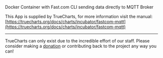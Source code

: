 Docker Container with Fast.com CLI sending data directly to MQTT Broker


This App is supplied by TrueCharts, for more information visit the manual: [https://truecharts.org/docs/charts/incubator/fastcom-mqtt](https://truecharts.org/docs/charts/incubator/fastcom-mqtt)

---

TrueCharts can only exist due to the incredible effort of our staff.
Please consider making a [donation](https://truecharts.org/docs/about/sponsor) or contributing back to the project any way you can!
